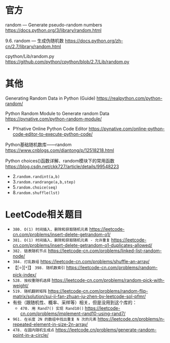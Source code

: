
# 官方

random — Generate pseudo-random numbers https://docs.python.org/3/library/random.html

9.6. random — 生成伪随机数 https://docs.python.org/zh-cn/2.7/library/random.html

cpython/Lib/random.py  https://github.com/python/cpython/blob/2.7/Lib/random.py

# 其他

Generating Random Data in Python (Guide) https://realpython.com/python-random/

Python Random Module to Generate random Data https://pynative.com/python-random-module/
- PYnative Online Python Code Editor https://pynative.com/online-python-code-editor-to-execute-python-code/

Python基础随机数库——random https://www.cnblogs.com/diantong/p/12518218.html

Python choices()函数详解、random模块下的常用函数 https://blog.csdn.net/ckk727/article/details/99548223
- 2.`random.randint(a,b)`
- 3.`random.randrange(a,b,step)`
- 5.`random.choice(seq)`
- 8.`random.shuffle(lst)`

# LeetCode相关题目
- `380. O(1) 时间插入、删除和获取随机元素` https://leetcode-cn.com/problems/insert-delete-getrandom-o1/
- `381. O(1) 时间插入、删除和获取随机元素 - 允许重复` https://leetcode-cn.com/problems/insert-delete-getrandom-o1-duplicates-allowed/
- `382. 链表随机节点` https://leetcode-cn.com/problems/linked-list-random-node/
- `384. 打乱数组` https://leetcode-cn.com/problems/shuffle-an-array/
- 【[:star:][`*`]】 `398. 随机数索引` https://leetcode-cn.com/problems/random-pick-index/
- `528. 按权重随机选择` https://leetcode-cn.com/problems/random-pick-with-weight/
- `519. 随机翻转矩阵` https://leetcode-cn.com/problems/random-flip-matrix/solution/sui-ji-fan-zhuan-ju-zhen-by-leetcode-sol-pfmr/
- 有些（跟随机性、概率、采样等）相关，但是没用到这个库的：
  * `470. 用 Rand7() 实现 Rand10()` https://leetcode-cn.com/problems/implement-rand10-using-rand7/
- `961. 在长度 2N 的数组中找出重复 N 次的元素` https://leetcode.cn/problems/n-repeated-element-in-size-2n-array/
- `478. 在圆内随机生成点` https://leetcode.cn/problems/generate-random-point-in-a-circle/
